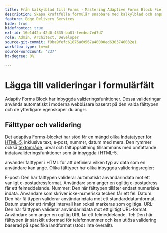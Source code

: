 ```yaml
---
title: Från kalkylblad till Forms - Mastering Adaptive Forms Block Field Validations
description: Skapa kraftfulla formulär snabbare med kalkylblad och anpassade Forms-blockfält! Den här guiden hjälper dig att skapa anpassade valideringar för EDS Forms Block-fält.
feature: Edge Delivery Services
hide: true
hidefromtoc: true
exl-id: 16e1d42a-42d0-4335-ba81-feedea7ed7d7
role: Admin, Architect, Developer
source-git-commit: f9ba9fefc61876a60567a40000ed6303740032e1
workflow-type: tm+mt
source-wordcount: '237'
ht-degree: 0%

---
```


# Lägga till valideringar i formulärfält

Adaptiv Forms Block har inbyggda valideringsfunktioner. Dessa valideringar används automatiskt i moderna webbläsare baserat på den valda fälttypen och de ytterligare egenskaper du anger.

## Fälttyper och validering

Det adaptiva Forms-blocket har stöd för en mängd olika [Indatatyper för HTML-5](https://developer.mozilla.org/en-US/docs/Web/HTML/Element/input#input_types), inklusive text, e-post, nummer, datum med mera. Den rymmer också [textområde](https://developer.mozilla.org/en-US/docs/Web/HTML/Element/textarea), urval och fältuppsättning tillsammans med omfattande indatavalideringsfunktioner som är inbyggda i HTML-5.

använder fälttyper i HTML för att definiera vilken typ av data som en användare kan ange. Olika fälttyper har olika inbyggda valideringsregler:

E-post: Den här fälttypen validerar automatiskt användarindata mot ett vanligt e-postadressformat. Användare som anger en ogiltig e-postadress får ett felmeddelande.
Nummer: Den här fälttypen tillåter endast numeriska indata. Användare som skriver icke-numeriska tecken får ett fel.
Datum: Den här fälttypen validerar användarindata mot ett standarddatumformat. Datum utanför ett rimligt intervall kan också markeras som ogiltiga.
URL: Den här fälttypen validerar användarindata mot ett giltigt URL-format. Användare som anger en ogiltig URL får ett felmeddelande.
Tel: Den här fälttypen är särskilt utformad för telefonnummer och kan utlösa validering baserad på specifika landformat (stöds inte överallt).



